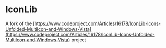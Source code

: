 # IconLib
A fork of the [https://www.codeproject.com/Articles/16178/IconLib-Icons-Unfolded-MultiIcon-and-Windows-Vista](https://www.codeproject.com/Articles/16178/IconLib-Icons-Unfolded-MultiIcon-and-Windows-Vista) project
